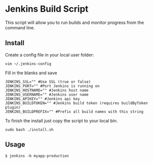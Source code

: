 # Jenkins Build Script

This script will allow you to run builds and monitor progress from the command line.

## Install

Create a config file in your local user folder:

    vim ~/.jenkins-config

Fill in the blanks and save

    JENKINS_SSL="" #Use SSL (true or false)
    JENKINS_PORT="" #Port Jenkins is running on
    JENKINS_HOSTNAME="" #Jenkins host name
    JENKINS_USERNAME="" #Jenkins user name
    JENKINS_APIKEY="" #Jenkins api key
    JENKINS_BUILDTOKEN="" #Jenkins build token (requires buildByToken plugin)
    JENKINS_BUILDPREFIX="" #Prefix all build names with this string

To finish the install just copy the script to your local bin.

    sudo bash ./install.sh

## Usage

    $ jenkins -b myapp-production